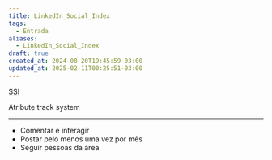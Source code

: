 ```yaml
---
title: LinkedIn_Social_Index
tags:
  - Entrada
aliases:
  - LinkedIn_Social_Index
draft: true
created_at: 2024-08-20T19:45:59-03:00
updated_at: 2025-02-11T00:25:51-03:00
---
```


[SSI](https://www.linkedin.com/sales/ssi)

Atribute track system

---

- Comentar e interagir
- Postar pelo menos uma vez por mês
- Seguir pessoas da área
